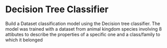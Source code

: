 # Decision Tree Classifier

Build a Dataset classification model using the Decision tree classifier. The model was trained with a dataset from animal kingdom species involving 8 attibutes to describe the properties of a specific one and a class/family to which it belonged
